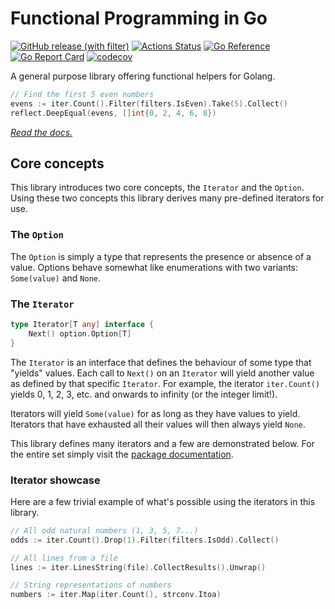 # Functional Programming in Go

[![GitHub release (with filter)](https://img.shields.io/github/v/release/BooleanCat/go-functional?sort=semver&logo=Go&color=%23007D9C)](https://github.com/BooleanCat/go-functional/releases) [![Actions Status](https://github.com/BooleanCat/go-functional/workflows/test/badge.svg)](https://github.com/BooleanCat/go-functional/actions) [![Go Reference](https://pkg.go.dev/badge/github.com/BooleanCat/go-functional.svg)](https://pkg.go.dev/github.com/BooleanCat/go-functional) [![Go Report Card](https://goreportcard.com/badge/github.com/BooleanCat/go-functional)](https://goreportcard.com/report/github.com/BooleanCat/go-functional) [![codecov](https://codecov.io/gh/BooleanCat/go-functional/branch/main/graph/badge.svg?token=N2E43RSR14)](https://codecov.io/gh/BooleanCat/go-functional)

A general purpose library offering functional helpers for Golang.

```go
// Find the first 5 even numbers
evens := iter.Count().Filter(filters.IsEven).Take(5).Collect()
reflect.DeepEqual(evens, []int{0, 2, 4, 6, 8})
```

_[Read the docs.](https://pkg.go.dev/github.com/BooleanCat/go-functional)_

## Core concepts

This library introduces two core concepts, the `Iterator` and the `Option`.
Using these two concepts this library derives many pre-defined iterators for
use.

### The `Option`

The `Option` is simply a type that represents the presence or absence of a
value. Options behave somewhat like enumerations with two variants:
`Some(value)` and `None`.

### The `Iterator`

```go
type Iterator[T any] interface {
	Next() option.Option[T]
}
```

The `Iterator` is an interface that defines the behaviour of some type that
"yields" values. Each call to `Next()` on an `Iterator` will yield another
value as defined by that specific `Iterator`. For example, the iterator
`iter.Count()` yields 0, 1, 2, 3, etc. and onwards to infinity (or the integer
limit!).

Iterators will yield `Some(value)` for as long as they have values to yield.
Iterators that have exhausted all their values will then always yield `None`.

This library defines many iterators and a few are demonstrated below. For the
entire set simply visit the
[package documentation](https://pkg.go.dev/github.com/BooleanCat/go-functional/iter).

### Iterator showcase

Here are a few trivial example of what's possible using the iterators in this
library.

```go
// All odd natural numbers (1, 3, 5, 7...)
odds := iter.Count().Drop(1).Filter(filters.IsOdd).Collect()
```

```go
// All lines from a file
lines := iter.LinesString(file).CollectResults().Unwrap()
```

```go
// String representations of numbers
numbers := iter.Map(iter.Count(), strconv.Itoa)
```
